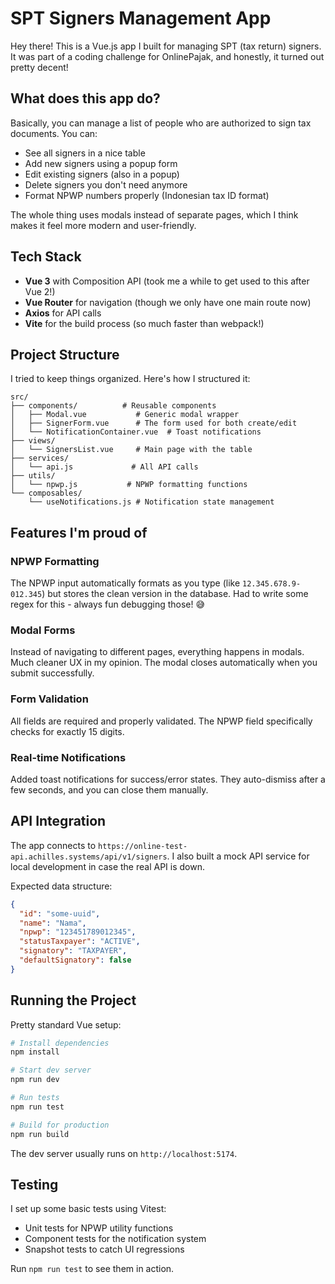 # SPT Signers Management App

Hey there! This is a Vue.js app I built for managing SPT (tax return) signers. It was part of a coding challenge for OnlinePajak, and honestly, it turned out pretty decent!

## What does this app do?

Basically, you can manage a list of people who are authorized to sign tax documents. You can:
- See all signers in a nice table
- Add new signers using a popup form
- Edit existing signers (also in a popup)
- Delete signers you don't need anymore
- Format NPWP numbers properly (Indonesian tax ID format)

The whole thing uses modals instead of separate pages, which I think makes it feel more modern and user-friendly.

## Tech Stack

- **Vue 3** with Composition API (took me a while to get used to this after Vue 2!)
- **Vue Router** for navigation (though we only have one main route now)
- **Axios** for API calls
- **Vite** for the build process (so much faster than webpack!)

## Project Structure

I tried to keep things organized. Here's how I structured it:

```
src/
├── components/          # Reusable components
│   ├── Modal.vue           # Generic modal wrapper
│   ├── SignerForm.vue      # The form used for both create/edit
│   └── NotificationContainer.vue  # Toast notifications
├── views/
│   └── SignersList.vue     # Main page with the table
├── services/
│   └── api.js             # All API calls
├── utils/
│   └── npwp.js           # NPWP formatting functions
└── composables/
    └── useNotifications.js # Notification state management
```

## Features I'm proud of

### NPWP Formatting
The NPWP input automatically formats as you type (like `12.345.678.9-012.345`) but stores the clean version in the database. Had to write some regex for this - always fun debugging those! 😅

### Modal Forms
Instead of navigating to different pages, everything happens in modals. Much cleaner UX in my opinion. The modal closes automatically when you submit successfully.

### Form Validation
All fields are required and properly validated. The NPWP field specifically checks for exactly 15 digits.

### Real-time Notifications
Added toast notifications for success/error states. They auto-dismiss after a few seconds, and you can close them manually.

## API Integration

The app connects to `https://online-test-api.achilles.systems/api/v1/signers`. I also built a mock API service for local development in case the real API is down.

Expected data structure:
```json
{
  "id": "some-uuid",
  "name": "Nama",
  "npwp": "123451789012345",
  "statusTaxpayer": "ACTIVE",
  "signatory": "TAXPAYER",
  "defaultSignatory": false
}
```

## Running the Project

Pretty standard Vue setup:

```bash
# Install dependencies
npm install

# Start dev server
npm run dev

# Run tests
npm run test

# Build for production
npm run build
```

The dev server usually runs on `http://localhost:5174`.

## Testing

I set up some basic tests using Vitest:
- Unit tests for NPWP utility functions
- Component tests for the notification system
- Snapshot tests to catch UI regressions

Run `npm run test` to see them in action.

